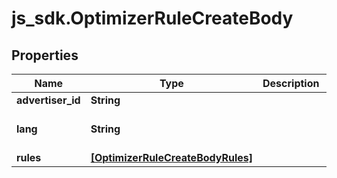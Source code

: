 # js_sdk.OptimizerRuleCreateBody

## Properties
Name | Type | Description | Notes
------------ | ------------- | ------------- | -------------
**advertiser_id** | **String** |  | [required] 
**lang** | **String** |  | [optional] [default to &#x27;EN&#x27;]
**rules** | [**[OptimizerRuleCreateBodyRules]**](OptimizerRuleCreateBodyRules.md) |  | [required] 

